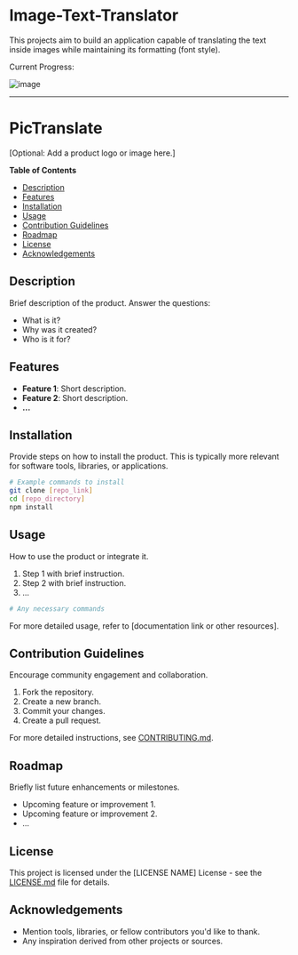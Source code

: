 # Image-Text-Translator
This projects aim to build an application capable of translating the text inside images while maintaining its formatting (font style).

Current Progress:

![image](https://github.com/kevinknights29/Image-Text-Translator/assets/74464814/1dddc0ba-4a57-40a1-a52b-5deebeb1da10)

---

# PicTranslate

[Optional: Add a product logo or image here.]

**Table of Contents**

- [Description](#description)
- [Features](#features)
- [Installation](#installation)
- [Usage](#usage)
- [Contribution Guidelines](#contribution-guidelines)
- [Roadmap](#roadmap)
- [License](#license)
- [Acknowledgements](#acknowledgements)

## Description

Brief description of the product. Answer the questions:
- What is it?
- Why was it created?
- Who is it for?

## Features

- **Feature 1**: Short description.
- **Feature 2**: Short description.
- **...**

## Installation

Provide steps on how to install the product. This is typically more relevant for software tools, libraries, or applications.

```bash
# Example commands to install
git clone [repo_link]
cd [repo_directory]
npm install
```

## Usage

How to use the product or integrate it.

1. Step 1 with brief instruction.
2. Step 2 with brief instruction.
3. ...

```bash
# Any necessary commands
```

For more detailed usage, refer to [documentation link or other resources].

## Contribution Guidelines

Encourage community engagement and collaboration.

1. Fork the repository.
2. Create a new branch.
3. Commit your changes.
4. Create a pull request.

For more detailed instructions, see [CONTRIBUTING.md](./CONTRIBUTING.md).

## Roadmap

Briefly list future enhancements or milestones.

- Upcoming feature or improvement 1.
- Upcoming feature or improvement 2.
- ...

## License

This project is licensed under the [LICENSE NAME] License - see the [LICENSE.md](./LICENSE) file for details.

## Acknowledgements

- Mention tools, libraries, or fellow contributors you'd like to thank.
- Any inspiration derived from other projects or sources.
